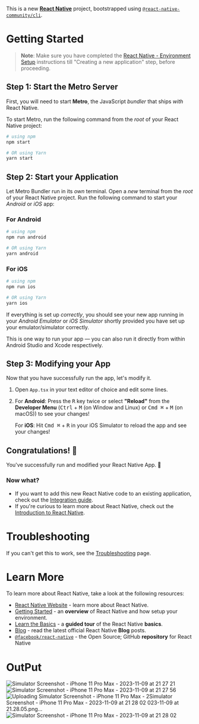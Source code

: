 This is a new [**React Native**](https://reactnative.dev) project, bootstrapped using [`@react-native-community/cli`](https://github.com/react-native-community/cli).

# Getting Started

>**Note**: Make sure you have completed the [React Native - Environment Setup](https://reactnative.dev/docs/environment-setup) instructions till "Creating a new application" step, before proceeding.

## Step 1: Start the Metro Server

First, you will need to start **Metro**, the JavaScript _bundler_ that ships _with_ React Native.

To start Metro, run the following command from the _root_ of your React Native project:

```bash
# using npm
npm start

# OR using Yarn
yarn start
```

## Step 2: Start your Application

Let Metro Bundler run in its _own_ terminal. Open a _new_ terminal from the _root_ of your React Native project. Run the following command to start your _Android_ or _iOS_ app:

### For Android

```bash
# using npm
npm run android

# OR using Yarn
yarn android
```

### For iOS

```bash
# using npm
npm run ios

# OR using Yarn
yarn ios
```

If everything is set up _correctly_, you should see your new app running in your _Android Emulator_ or _iOS Simulator_ shortly provided you have set up your emulator/simulator correctly.

This is one way to run your app — you can also run it directly from within Android Studio and Xcode respectively.

## Step 3: Modifying your App

Now that you have successfully run the app, let's modify it.

1. Open `App.tsx` in your text editor of choice and edit some lines.
2. For **Android**: Press the <kbd>R</kbd> key twice or select **"Reload"** from the **Developer Menu** (<kbd>Ctrl</kbd> + <kbd>M</kbd> (on Window and Linux) or <kbd>Cmd ⌘</kbd> + <kbd>M</kbd> (on macOS)) to see your changes!

   For **iOS**: Hit <kbd>Cmd ⌘</kbd> + <kbd>R</kbd> in your iOS Simulator to reload the app and see your changes!

## Congratulations! :tada:

You've successfully run and modified your React Native App. :partying_face:

### Now what?

- If you want to add this new React Native code to an existing application, check out the [Integration guide](https://reactnative.dev/docs/integration-with-existing-apps).
- If you're curious to learn more about React Native, check out the [Introduction to React Native](https://reactnative.dev/docs/getting-started).

# Troubleshooting

If you can't get this to work, see the [Troubleshooting](https://reactnative.dev/docs/troubleshooting) page.

# Learn More

To learn more about React Native, take a look at the following resources:

- [React Native Website](https://reactnative.dev) - learn more about React Native.
- [Getting Started](https://reactnative.dev/docs/environment-setup) - an **overview** of React Native and how setup your environment.
- [Learn the Basics](https://reactnative.dev/docs/getting-started) - a **guided tour** of the React Native **basics**.
- [Blog](https://reactnative.dev/blog) - read the latest official React Native **Blog** posts.
- [`@facebook/react-native`](https://github.com/facebook/react-native) - the Open Source; GitHub **repository** for React Native

# OutPut
![Simulator Screenshot - iPhone 11 Pro Max - 2023-11-09 at 21 27 21](https://github.com/MirzaAdeelAhmad/LightAndDarkMoodApplication/assets/130549904/891e6605-4ab9-4863-bba0-f3c292f48ee1)
![Simulator Screenshot - iPhone 11 Pro Max - 2023-11-09 at 21 27 56](https://github.com/MirzaAdeelAhmad/LightAndDarkMoodApplication/assets/130549904/b8a1096e-de03-45e7-9b58-6a199c117d40)
![Uploading Simulator Screenshot - iPhone 11 Pro Max - 2![Simulator Screenshot - iPhone 11 Pro Max - 2023-11-09 at 21 28 02](https://github.com/MirzaAdeelAhmad/LightAndDarkMoodApplication/assets/130549904/f48a3b31-b491-4b53-8ca8-81446273010b)
023-11-09 at 21.28.05.png…]()
![Simulator Screenshot - iPhone 11 Pro Max - 2023-11-09 at 21 28 02](https://github.com/MirzaAdeelAhmad/LightAndDarkMoodApplication/assets/130549904/13a5ead3-4b2b-411d-92ba-92712e83e67c)

